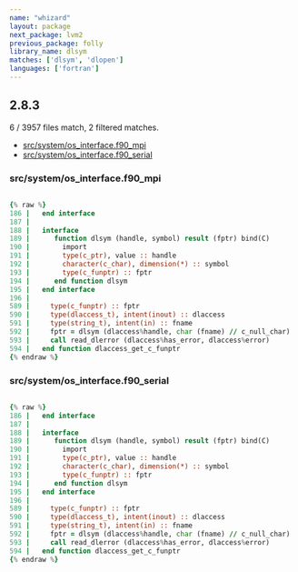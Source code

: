 ```yaml
---
name: "whizard"
layout: package
next_package: lvm2
previous_package: folly
library_name: dlsym
matches: ['dlsym', 'dlopen']
languages: ['fortran']
---
```

## 2.8.3
6 / 3957 files match, 2 filtered matches.

 - [src/system/os_interface.f90_mpi](#srcsystemos_interfacef90_mpi)
 - [src/system/os_interface.f90_serial](#srcsystemos_interfacef90_serial)

### src/system/os_interface.f90_mpi

```fortran

{% raw %}
186 |   end interface
187 | 
188 |   interface
189 |      function dlsym (handle, symbol) result (fptr) bind(C)
190 |        import
191 |        type(c_ptr), value :: handle
192 |        character(c_char), dimension(*) :: symbol
193 |        type(c_funptr) :: fptr
194 |      end function dlsym
195 |   end interface
196 | 
589 |     type(c_funptr) :: fptr
590 |     type(dlaccess_t), intent(inout) :: dlaccess
591 |     type(string_t), intent(in) :: fname
592 |     fptr = dlsym (dlaccess%handle, char (fname) // c_null_char)
593 |     call read_dlerror (dlaccess%has_error, dlaccess%error)
594 |   end function dlaccess_get_c_funptr
{% endraw %}

```
### src/system/os_interface.f90_serial

```fortran

{% raw %}
186 |   end interface
187 | 
188 |   interface
189 |      function dlsym (handle, symbol) result (fptr) bind(C)
190 |        import
191 |        type(c_ptr), value :: handle
192 |        character(c_char), dimension(*) :: symbol
193 |        type(c_funptr) :: fptr
194 |      end function dlsym
195 |   end interface
196 | 
589 |     type(c_funptr) :: fptr
590 |     type(dlaccess_t), intent(inout) :: dlaccess
591 |     type(string_t), intent(in) :: fname
592 |     fptr = dlsym (dlaccess%handle, char (fname) // c_null_char)
593 |     call read_dlerror (dlaccess%has_error, dlaccess%error)
594 |   end function dlaccess_get_c_funptr
{% endraw %}

```